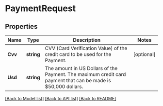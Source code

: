 # PaymentRequest

## Properties

Name | Type | Description | Notes
------------ | ------------- | ------------- | -------------
**Cvv** | **string** | CVV (Card Verification Value) of the credit card to be used for the Payment.  | [optional] 
**Usd** | **string** | The amount in US Dollars of the Payment. The maximum credit card payment that can be made is $50,000 dollars.  | 

[[Back to Model list]](../README.md#documentation-for-models) [[Back to API list]](../README.md#documentation-for-api-endpoints) [[Back to README]](../README.md)


